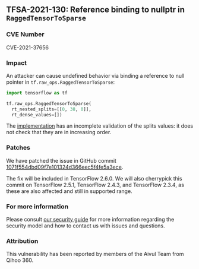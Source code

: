 ## TFSA-2021-130: Reference binding to nullptr in `RaggedTensorToSparse`

### CVE Number
CVE-2021-37656

### Impact
An attacker can cause undefined behavior via binding a reference to null pointer
in `tf.raw_ops.RaggedTensorToSparse`:

```python
import tensorflow as tf

tf.raw_ops.RaggedTensorToSparse(
  rt_nested_splits=[[0, 38, 0]],
  rt_dense_values=[])
```

The
[implementation](https://github.com/galeone/tensorflow/blob/f24faa153ad31a4b51578f8181d3aaab77a1ddeb/tensorflow/core/kernels/ragged_tensor_to_sparse_kernel.cc#L30)
has an incomplete validation of the splits values: it does not check that they
are in increasing order.

### Patches
We have patched the issue in GitHub commit
[1071f554dbd09f7e101324d366eec5f4fe5a3ece](https://github.com/galeone/tensorflow/commit/1071f554dbd09f7e101324d366eec5f4fe5a3ece).

The fix will be included in TensorFlow 2.6.0. We will also cherrypick this
commit on TensorFlow 2.5.1, TensorFlow 2.4.3, and TensorFlow 2.3.4, as these are
also affected and still in supported range.

### For more information
Please consult [our security
guide](https://github.com/galeone/tensorflow/blob/master/SECURITY.md) for
more information regarding the security model and how to contact us with issues
and questions.

### Attribution
This vulnerability has been reported by members of the Aivul Team from Qihoo
360.
